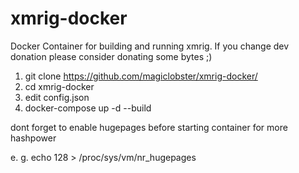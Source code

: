 # xmrig-docker

Docker Container for building and running xmrig. If you change dev donation please consider donating some bytes ;)

1. git clone https://github.com/magiclobster/xmrig-docker/
2. cd xmrig-docker
3. edit config.json
4. docker-compose up -d --build

dont forget to enable hugepages before starting container for more hashpower

e. g. echo 128 > /proc/sys/vm/nr_hugepages
